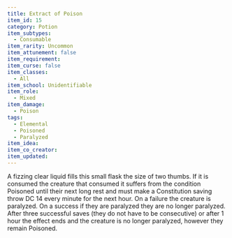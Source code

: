 ```yaml
---
title: Extract of Poison
item_id: 15
category: Potion
item_subtypes:
  - Consumable
item_rarity: Uncommon
item_attunement: false
item_requirement:
item_curse: false
item_classes:
  - All
item_school: Unidentifiable
item_role:
  - Mixed
item_damage:
  - Poison
tags:
  - Elemental
  - Poisoned
  - Paralyzed
item_idea:
item_co_creator:
item_updated:
---
```


A fizzing clear liquid fills this small flask the size of two thumbs. If it is consumed the creature that consumed it suffers from the condition Poisoned until their next long rest and must make a Constitution saving throw DC 14 every minute for the next hour.
On a failure the creature is paralyzed. On a success if they are paralyzed they are no longer paralyzed. After three successful saves (they do not have to be consecutive) or after 1 hour the effect ends and the creature is no longer paralyzed, however they remain Poisoned.
